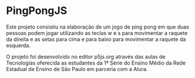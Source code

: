 # PingPongJS

Este projeto consistiu na elaboração de um jogo de ping pong em que duas pessoas podem jogar utilizando as teclas w e s para movimentar a raquete da direita e as setas para cima e para baixo para movimentar a raquete da esquerda.



O projeto foi desenvolvido no editor p5js.org através das aulas de Tecnologias oferecida as estudantes da 1ª Série do Ensino Médio da Rede Estadual de Ensino de São Paulo em parceria com a Alura.